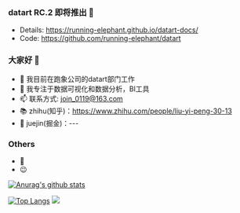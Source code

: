 ### datart RC.2 即将推出 🚀

- Details: https://running-elephant.github.io/datart-docs/
- Code: https://github.com/running-elephant/datart


### 大家好 👋

- 🔭 我目前在跑象公司的datart部门工作
- 🌱 我专注于数据可视化和数据分析，BI工具
- 📫 联系方式: join_0119@163.com
- 📚 zhihu(知乎)：https://www.zhihu.com/people/liu-yi-peng-30-13
- 💬 juejin(掘金)：---

### Others

- 🤔 
- 😉 

[![Anurag's github stats](https://github-readme-stats.vercel.app/api?username=lyp000119&theme=dracula)](https://github.com/anuraghazra/github-readme-stats)

[![Top Langs](https://github-readme-stats.vercel.app/api/top-langs/?username=lyp000119&layout=compact)](https://github.com/anuraghazra/github-readme-stats)
<img src="https://visitor-badge.glitch.me/badge?page_id=lyp000119" />
